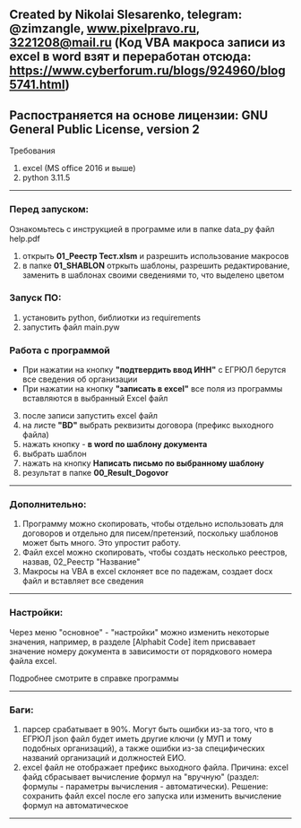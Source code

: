 Created by Nikolai Slesarenko, telegram: @zimzangle, www.pixelpravo.ru, 3221208@mail.ru
(Код VBA макроса записи из excel в word взят и переработан отсюда: https://www.cyberforum.ru/blogs/924960/blog5741.html)
----------------------------------------------------------------------------------------
Распостраняется на основе лицензии: GNU General Public License, version 2
----------------------------------------------------------------------------------------
Требования
1) excel (MS office 2016 и выше)
2) python 3.11.5
----------------------------------------------------------------------------------------
### Перед запуском:
Ознакомьтесь с инструкцией в программе или в папке data_py файл help.pdf

1) открыть **01_Реестр Тест.xlsm** и разрешить использование макросов
2) в папке **01_SHABLON** отркыть шаблоны, разрешить редактирование, заменить в шаблонах своими сведениями то, что выделено цветом

### Запуск ПО:
1) установить python, библиотки из requirements
2) запустить файл main.pyw

### Работа с программой
 - При нажатии на кнопку **"подтвердить ввод ИНН"**  с ЕГРЮЛ берутся все сведения об организации
 - При нажатии на кнопку **"записать в excel"** все поля из программы вставляются в выбранный Excel файл

3) после записи запустить excel файл
4) на листе **"BD"** выбрать реквизиты договора (префикс выходного файла)
5) нажать кнопку - **в word по шаблону документа**
7) выбрать шаблон
8) нажать на кнопку **Написать письмо по выбранному шаблону**
9) результат в папке **00_Result_Dogovor**
----------------------------------------------------------------------------------------

### Дополнительно:
1) Программу можно скопировать, чтобы отдельно использовать для договоров и отдельно для писем/претензий, поскольку шаблонов может быть много. Это упростит работу.
2) Файл excel можно скопировать, чтобы создать несколько реестров, назвав, 02_Реестр "Название"
3) Макросы на VBA в excel склоняет все по падежам, создает docx файл и вставляет все сведения
----------------------------------------------------------------------------------------
### Настройки:

Через меню "основное" - "настройки" можно изменить некоторые значения, например, в разделе [Alphabit Code] item присвавает значение номеру документа в зависимости от порядкового номера файла excel. 

Подробнее смотрите в справке программы

----------------------------------------------------------------------------------------
### Баги:
1) парсер срабатывает в 90%. Могут быть ошибки из-за того, что в ЕГРЮЛ json файл будет иметь другие ключи (у МУП и тому подобных организаций), а также ошибки из-за специфических названий организаций и должностей ЕИО.
2) excel файл не отображает префикс выходного файла. Причина: excel файд сбрасывает вычисление формул на "вручную" (раздел: формулы - параметры вычисления - автоматически). 
Решение: сохранить файл excel после его запуска или изменить вычисление формул на автоматическое
----------------------------------------------------------------------------------------
